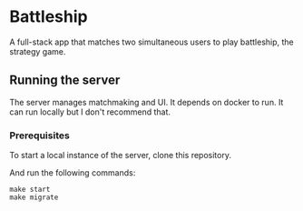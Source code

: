 # Battleship

A full-stack app that matches two simultaneous users to play battleship, the strategy game.

## Running the server

The server manages matchmaking and UI. It depends on docker to run. It can run locally but I don't recommend that.

### Prerequisites

To start a local instance of the server, clone this repository.

And run the following commands:

    make start
    make migrate
